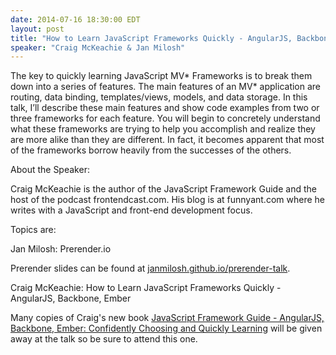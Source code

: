 ```yaml
---
date: 2014-07-16 18:30:00 EDT
layout: post
title: "How to Learn JavaScript Frameworks Quickly - AngularJS, Backbone, Ember and Prerender.io"
speaker: "Craig McKeachie & Jan Milosh"
---
```


The key to quickly learning JavaScript MV* Frameworks is to break them down into a series of features. The main features of an MV* application are routing, data binding, templates/views, models, and data storage. In this talk, I’ll describe these main features and show code examples from two or three frameworks for each feature. You will begin to concretely understand what these frameworks are trying to help you accomplish and realize they are more alike than they are different. In fact, it becomes apparent that most of the frameworks borrow heavily from the successes of the others.

About the Speaker:

Craig McKeachie is the author of the JavaScript Framework Guide and the host of the podcast frontendcast.com. His blog is at funnyant.com where he writes with a JavaScript and front-end development focus.

Topics are:

Jan Milosh: Prerender.io

Prerender slides can be found at [janmilosh.github.io/prerender-talk](http://janmilosh.github.io/prerender-talk).

Craig McKeachie: How to Learn JavaScript Frameworks Quickly - AngularJS, Backbone, Ember

Many copies of Craig's new book [JavaScript Framework Guide - AngularJS, Backbone, Ember: Confidently Choosing and Quickly Learning](http://www.funnyant.com/javascript-framework-guide/) will be given away at the talk so be sure to attend this one.
